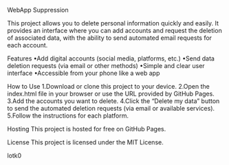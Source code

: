 WebApp Suppression

This project allows you to delete personal information quickly and easily. It provides an interface where you can add accounts and request the deletion of associated data, with the ability to send automated email requests for each account.

Features
•Add digital accounts (social media, platforms, etc.)
•Send data deletion requests (via email or other methods)
•Simple and clear user interface
•Accessible from your phone like a web app

How to Use
1.Download or clone this project to your device.
2.Open the index.html file in your browser or use the URL provided by GitHub Pages.
3.Add the accounts you want to delete.
4.Click the “Delete my data” button to send the automated deletion requests (via email or available services).
5.Follow the instructions for each platform.

Hosting
This project is hosted for free on GitHub Pages. 

License
This project is licensed under the MIT License.

lotk0
